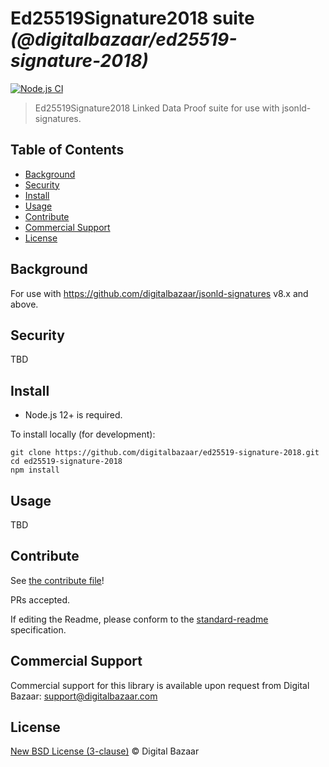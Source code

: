 # Ed25519Signature2018 suite _(@digitalbazaar/ed25519-signature-2018)_

[![Node.js CI](https://github.com/digitalbazaar/ed25519-signature-2018/workflows/Node.js%20CI/badge.svg)](https://github.com/digitalbazaar/ed25519-signature-2018/actions?query=workflow%3A%22Node.js+CI%22)

> Ed25519Signature2018 Linked Data Proof suite for use with jsonld-signatures.

## Table of Contents

- [Background](#background)
- [Security](#security)
- [Install](#install)
- [Usage](#usage)
- [Contribute](#contribute)
- [Commercial Support](#commercial-support)
- [License](#license)

## Background

For use with https://github.com/digitalbazaar/jsonld-signatures v8.x and above.

## Security

TBD

## Install

- Node.js 12+ is required.

To install locally (for development):

```
git clone https://github.com/digitalbazaar/ed25519-signature-2018.git
cd ed25519-signature-2018
npm install
```

## Usage

TBD

## Contribute

See [the contribute file](https://github.com/digitalbazaar/bedrock/blob/master/CONTRIBUTING.md)!

PRs accepted.

If editing the Readme, please conform to the
[standard-readme](https://github.com/RichardLitt/standard-readme) specification.

## Commercial Support

Commercial support for this library is available upon request from
Digital Bazaar: support@digitalbazaar.com

## License

[New BSD License (3-clause)](LICENSE) © Digital Bazaar
